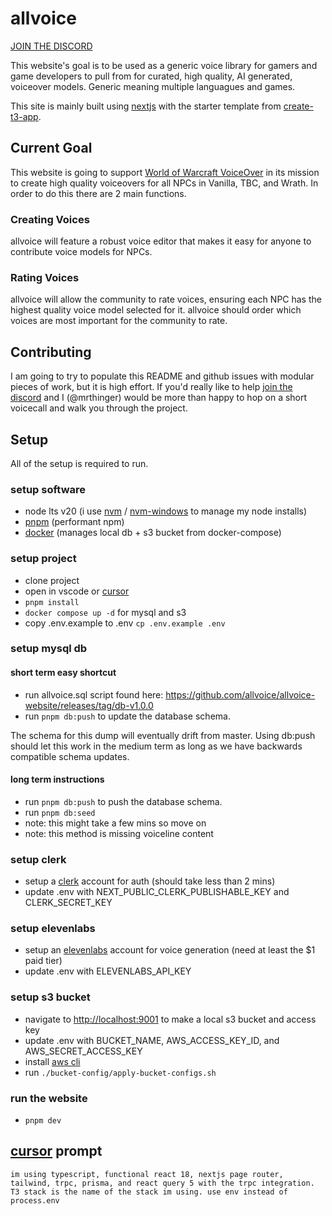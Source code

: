 # allvoice

[JOIN THE DISCORD](https://discord.gg/bwJFfRRcMB)

This website's goal is to be used as a generic voice library for gamers and game developers to pull from for curated, high quality, AI generated, voiceover models. Generic meaning multiple languagues and games.

This site is mainly built using [nextjs](https://nextjs.org/) with the starter template from [create-t3-app](https://create.t3.gg/).

## Current Goal

This website is going to support [World of Warcraft VoiceOver](https://github.com/mrthinger/wow-voiceover) in its mission to create high quality voiceovers for all NPCs in Vanilla, TBC, and Wrath. In order to do this there are 2 main functions.

### Creating Voices

allvoice will feature a robust voice editor that makes it easy for anyone to contribute voice models for NPCs.

### Rating Voices

allvoice will allow the community to rate voices, ensuring each NPC has the highest quality voice model selected for it. allvoice should order which voices are most important for the community to rate.

## Contributing

I am going to try to populate this README and github issues with modular pieces of work, but it is high effort. If you'd really like to help [join the discord](https://discord.gg/bwJFfRRcMB) and I (@mrthinger) would be more than happy to hop on a short voicecall and walk you through the project.

## Setup

All of the setup is required to run.

### setup software

- node lts v20 (i use [nvm](https://github.com/nvm-sh/nvm) / [nvm-windows](https://github.com/coreybutler/nvm-windows) to manage my node installs)
- [pnpm](https://pnpm.io/installation) (performant npm)
- [docker](https://www.docker.com/) (manages local db + s3 bucket from docker-compose)

### setup project

- clone project
- open in vscode or [cursor](https://cursor.sh/)
- `pnpm install`
- `docker compose up -d` for mysql and s3
- copy .env.example to .env `cp .env.example .env`

### setup mysql db

#### short term easy shortcut

- run allvoice.sql script found here: https://github.com/allvoice/allvoice-website/releases/tag/db-v1.0.0
- run `pnpm db:push` to update the database schema.

The schema for this dump will eventually drift from master. Using db:push should let this work in the medium term as long as we have backwards compatible schema updates.

#### long term instructions

- run `pnpm db:push` to push the database schema.
- run `pnpm db:seed`
- note: this might take a few mins so move on
- note: this method is missing voiceline content

### setup clerk

- setup a [clerk](https://clerk.com) account for auth (should take less than 2 mins)
- update .env with NEXT_PUBLIC_CLERK_PUBLISHABLE_KEY and CLERK_SECRET_KEY

### setup elevenlabs

- setup an [elevenlabs](https://elevenlabs.io) account for voice generation (need at least the $1 paid tier)
- update .env with ELEVENLABS_API_KEY

### setup s3 bucket

- navigate to <http://localhost:9001> to make a local s3 bucket and access key
- update .env with BUCKET_NAME, AWS_ACCESS_KEY_ID, and AWS_SECRET_ACCESS_KEY
- install [aws cli](https://docs.aws.amazon.com/cli/latest/userguide/getting-started-install.html)
- run `./bucket-config/apply-bucket-configs.sh`

### run the website

- `pnpm dev`

## [cursor](https://cursor.sh/) prompt

`im using typescript, functional react 18, nextjs page router, tailwind, trpc, prisma, and react query 5 with the trpc integration. T3 stack is the name of the stack im using. use env instead of process.env`
